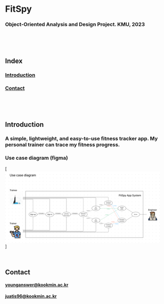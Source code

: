 # FitSpy
### Object-Oriented Analysis and Design Project. KMU, 2023
<br/><br/><br/>

## Index
### [Introduction](#introduction)
### [Contact](#contact)
<br/><br/><br/>

## Introduction
### A simple, lightweight, and easy-to-use fitness tracker app. My personal trainer can trace my fitness progress.
### Use case diagram (figma)
[![Use case diagram](./assets/Use%20case%20diagram.png)]
<br/><br/><br/>

## Contact
#### younganswer@kookmin.ac.kr
#### juatis96@kookmin.ac.kr